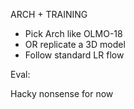 ARCH + TRAINING

- Pick Arch like OLMO-18
- OR replicate a 3D model
- Follow standard LR flow

Eval:

Hacky nonsense for now